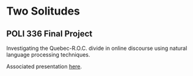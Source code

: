 # Two Solitudes

## POLI 336 Final Project

Investigating the Quebec-R.O.C. divide in online discourse using natural language processing techniques.

Associated presentation [here](https://1drv.ms/p/s!AlDxw2Y7eKxD4Vht30tnwf8pxt6H?e=daFiGW).
